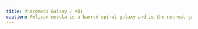 ```yaml
---
title: Andromeda Galaxy / M31
caption: Pelican nebula is a barred spiral galaxy and is the nearest galaxy to Milky Way. Distance 2.5 MLY. Captured 2025-07-23.
---
```

